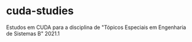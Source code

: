 # cuda-studies
Estudos em CUDA para a disciplina de "Tópicos Especiais em Engenharia de Sistemas B" 2021.1
